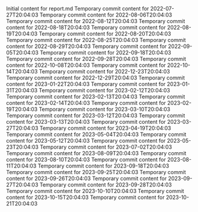 Initial content for report.md
Temporary commit content for 2022-07-27T20:04:03
Temporary commit content for 2022-08-06T20:04:03
Temporary commit content for 2022-08-12T20:04:03
Temporary commit content for 2022-08-18T20:04:03
Temporary commit content for 2022-08-19T20:04:03
Temporary commit content for 2022-08-20T20:04:03
Temporary commit content for 2022-08-25T20:04:03
Temporary commit content for 2022-08-29T20:04:03
Temporary commit content for 2022-09-05T20:04:03
Temporary commit content for 2022-09-18T20:04:03
Temporary commit content for 2022-09-28T20:04:03
Temporary commit content for 2022-10-08T20:04:03
Temporary commit content for 2022-10-14T20:04:03
Temporary commit content for 2022-12-23T20:04:03
Temporary commit content for 2022-12-29T20:04:03
Temporary commit content for 2023-01-22T20:04:03
Temporary commit content for 2023-01-31T20:04:03
Temporary commit content for 2023-02-12T20:04:03
Temporary commit content for 2023-02-13T20:04:03
Temporary commit content for 2023-02-14T20:04:03
Temporary commit content for 2023-02-19T20:04:03
Temporary commit content for 2023-03-10T20:04:03
Temporary commit content for 2023-03-12T20:04:03
Temporary commit content for 2023-03-13T20:04:03
Temporary commit content for 2023-03-27T20:04:03
Temporary commit content for 2023-04-19T20:04:03
Temporary commit content for 2023-05-04T20:04:03
Temporary commit content for 2023-05-12T20:04:03
Temporary commit content for 2023-05-23T20:04:03
Temporary commit content for 2023-07-02T20:04:03
Temporary commit content for 2023-08-09T20:04:03
Temporary commit content for 2023-08-10T20:04:03
Temporary commit content for 2023-08-11T20:04:03
Temporary commit content for 2023-09-18T20:04:03
Temporary commit content for 2023-09-25T20:04:03
Temporary commit content for 2023-09-26T20:04:03
Temporary commit content for 2023-09-27T20:04:03
Temporary commit content for 2023-09-28T20:04:03
Temporary commit content for 2023-10-10T20:04:03
Temporary commit content for 2023-10-15T20:04:03
Temporary commit content for 2023-10-21T20:04:03
